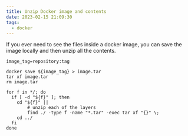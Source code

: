```yaml
---
title: Unzip Docker image and contents
date: 2023-02-15 21:09:30
tags:
  - docker
---
```


If you ever need to see the files inside a docker image, you can save the image locally and then unzip all the contents.

```shell
image_tag=repository:tag

docker save ${image_tag} > image.tar
tar xf image.tar
rm image.tar

for f in */; do
  if [ -d "${f}" ]; then
    cd "${f}" ||
        # unzip each of the layers
        find ./ -type f -name "*.tar" -exec tar xf "{}" \;
    cd ../
  fi
done
```
